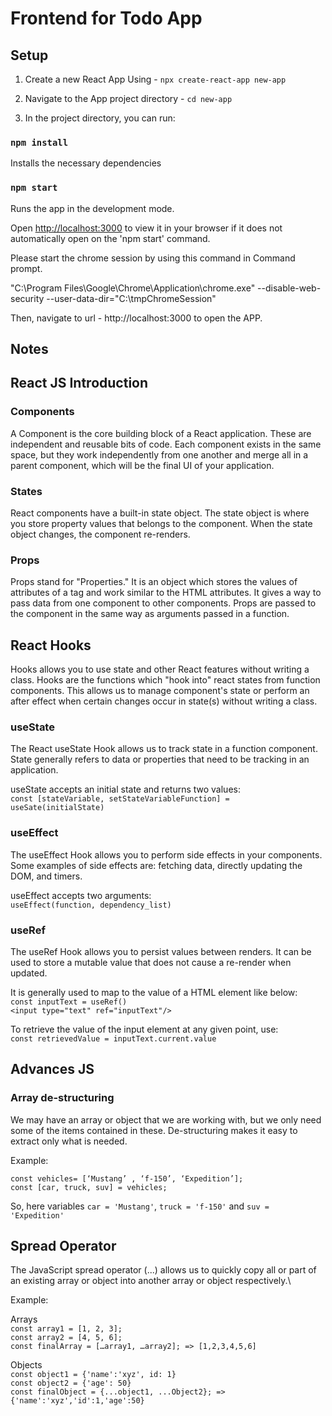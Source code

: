 # Frontend for Todo App

## Setup
1. Create a new React App Using - `npx create-react-app new-app`
2. Navigate to the App project directory - `cd new-app`

3. In the project directory, you can run:
### `npm install` 
Installs the necessary dependencies
### `npm start`
Runs the app in the development mode.

Open [http://localhost:3000](http://localhost:3000) to view it in your browser if it does not automatically open on the 'npm start' command.

Please start the  chrome session by using this command in Command prompt.

"C:\Program Files\Google\Chrome\Application\chrome.exe" --disable-web-security  --user-data-dir="C:\tmpChromeSession"

Then, navigate to url - http://localhost:3000 to open the APP.

## Notes

## React JS Introduction 
### Components
A Component is the core building block of a React application. These are  independent and reusable bits of code. Each component exists in the same space, but they work independently from one another and merge all in a parent component, which will be the final UI of your application.

### States
React components have a built-in state object. The state object is where you store property values that belongs to the component. When the state object changes, the component re-renders.

### Props
Props stand for "Properties." It is an object which stores the values of attributes of a tag and work similar to the HTML attributes. It gives a way to pass data from one component to other components. Props are passed to the component in the same way as arguments passed in a function.

## React Hooks
Hooks allows you to use state and other React features without writing a class. Hooks are the functions which "hook into" react states from function components. This allows us to manage component's state or perform an after effect when certain changes occur in state(s) without writing a class. 

### useState
The React useState Hook allows us to track state in a function component. State generally refers to data or properties that need to be tracking in an application.

useState accepts an initial state and returns two values:\
`const [stateVariable, setStateVariableFunction] = useSate(initialState)`

### useEffect
The useEffect Hook allows you to perform side effects in your components. Some examples of side effects are: fetching data, directly updating the DOM, and timers.

useEffect accepts two arguments: \
`useEffect(function, dependency_list)`

### useRef
The useRef Hook allows you to persist values between renders. It can be used to store a mutable value that does not cause a re-render when updated.

It is generally used to map to the value of a HTML element like below:\
`const inputText = useRef()`\
`<input type="text" ref="inputText"/>`

To retrieve the value of the input element at any given point, use:\
`const retrievedValue = inputText.current.value`

## Advances JS
### Array de-structuring
We may have an array or object that we are working with, but we only need some of the items contained in these. De-structuring makes it easy to extract only what is needed.

Example:

`const vehicles= [‘Mustang’ , ‘f-150’, ‘Expedition’];`\
`const [car, truck, suv] = vehicles;`

So, here variables `car = 'Mustang'`, `truck = 'f-150'` and `suv = 'Expedition'`

## Spread Operator
The JavaScript spread operator (...) allows us to quickly copy all or part of an existing array or object into another array or object respectively.\

Example: 

Arrays\
`const array1 = [1, 2, 3];`\
`const array2 = [4, 5, 6];`\
`const finalArray = […array1, …array2]; => [1,2,3,4,5,6]`

Objects\
`const object1 = {'name':'xyz', id: 1}`\
`const object2 = {'age': 50}`\
`const finalObject = {...object1, ...Object2}; => {'name':'xyz','id':1,'age':50}`
